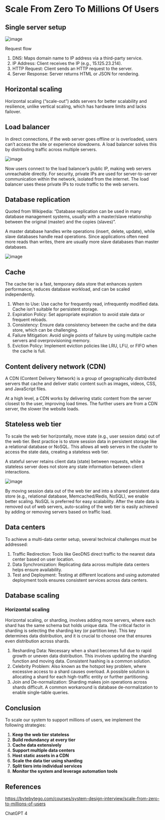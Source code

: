 # Scale From Zero To Millions Of Users

## Single server setup

![image](https://github.com/user-attachments/assets/fcc51406-2dce-44a4-8a5a-dc9bc9c9a416)

Request flow
1. DNS: Maps domain name to IP address via a third-party service.
2. IP Address: Client receives the IP (e.g., 15.125.23.214).
3. HTTP Request: Client sends an HTTP request to the server.
4. Server Response: Server returns HTML or JSON for rendering.

## Horizontal scaling

Horizontal scaling (“scale-out”) adds servers for better scalability and resilience, unlike vertical scaling, which 
has hardware limits and lacks failover.

## Load balancer

In direct connections, if the web server goes offline or is overloaded, users can’t access the site or experience 
slowdowns. A load balancer solves this by distributing traffic across multiple servers.

![image](https://github.com/user-attachments/assets/a6e9dc08-1b99-4083-88d3-16795ad71cf1)

Now users connect to the load balancer’s public IP, making web servers unreachable directly. For security, private 
IPs are used for server-to-server communication within the network, isolated from the internet. The load balancer 
uses these private IPs to route traffic to the web servers.

## Database replication

Quoted from Wikipedia: “Database replication can be used in many database management systems, usually with a 
master/slave relationship between the original (master) and the copies (slaves)”.

A master database handles write operations (insert, delete, update), while slave databases handle read operations. 
Since applications often need more reads than writes, there are usually more slave databases than master databases.

![image](https://github.com/user-attachments/assets/faa73862-58ed-4313-bee1-c620ca93aad3)

## Cache

The cache tier is a fast, temporary data store that enhances system performance, reduces database workload, and can 
be scaled independently.

1.	When to Use: Use cache for frequently read, infrequently modified data. Cache isn’t suitable for persistent storage.
2.	Expiration Policy: Set appropriate expiration to avoid stale data or frequent reloads.
3.	Consistency: Ensure data consistency between the cache and the data store, which can be challenging.
4.	Failure Mitigation: Avoid single points of failure by using multiple cache servers and overprovisioning memory.
5.	Eviction Policy: Implement eviction policies like LRU, LFU, or FIFO when the cache is full.

## Content delivery network (CDN)

A CDN (Content Delivery Network) is a group of geographically distributed servers that cache and deliver static 
content such as images, videos, CSS, and JavaScript files.

At a high level, a CDN works by delivering static content from the server closest to the user, improving load times. 
The further users are from a CDN server, the slower the website loads.

## Stateless web tier

To scale the web tier horizontally, move state (e.g., user session data) out of the web tier. Best practice is to 
store session data in persistent storage like a relational database or NoSQL. This allows all web servers in the 
cluster to access the state data, creating a stateless web tier.

A stateful server retains client data (state) between requests, while a stateless server does not store any state 
information between client interactions.

![image](https://github.com/user-attachments/assets/498b544f-2fd8-4b70-b892-ca2c62b60eaa)

By moving session data out of the web tier and into a shared persistent data store (e.g., relational database, 
Memcached/Redis, NoSQL), we enable better scaling. NoSQL is preferred for easy scalability. After the state data is 
removed out of web servers, auto-scaling of the web tier is easily achieved by adding or removing servers based on 
traffic load.

## Data centers

To achieve a multi-data center setup, several technical challenges must be addressed:

1.	Traffic Redirection: Tools like GeoDNS direct traffic to the nearest data center based on user location.
2.	Data Synchronization: Replicating data across multiple data centers helps ensure availability.
3.	Test and Deployment: Testing at different locations and using automated deployment tools ensures consistent services across data centers.

## Database scaling

### Horizontal scaling

Horizontal scaling, or sharding, involves adding more servers, where each shard has the same schema but holds unique 
data. The critical factor in sharding is selecting the sharding key (or partition key). This key determines data 
distribution, and it is crucial to choose one that ensures even distribution across shards.

1. Resharding Data: Necessary when a shard becomes full due to rapid growth or uneven data distribution. This involves 
updating the sharding function and moving data. Consistent hashing is a common solution.
2. Celebrity Problem: Also known as the hotspot key problem, where excessive access to a shard causes overload. A 
   possible solution is allocating a shard for each high-traffic entity or further partitioning.
3. Join and De-normalization: Sharding makes join operations across shards difficult. A common workaround is database 
   de-normalization to enable single-table queries.

## Conclusion

To scale our system to support millions of users, we implement the following strategies:

1. **Keep the web tier stateless**
2. **Build redundancy at every tier**
3. **Cache data extensively**
4. **Support multiple data centers**
5. **Host static assets in a CDN**
6. **Scale the data tier using sharding**
7. **Split tiers into individual services**
8. **Monitor the system and leverage automation tools**

## References

https://bytebytego.com/courses/system-design-interview/scale-from-zero-to-millions-of-users

ChatGPT 4